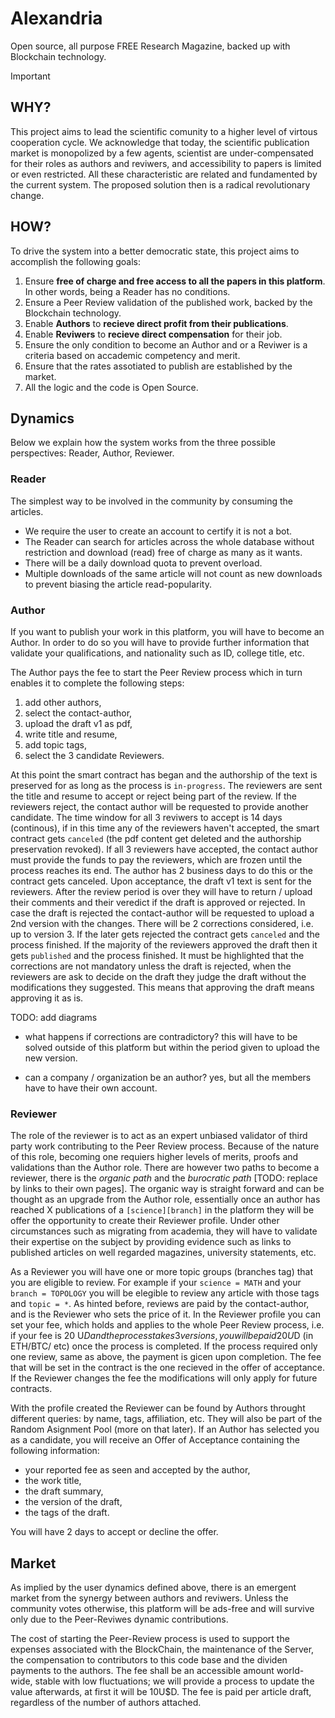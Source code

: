 # Alexandria

Open source, all purpose FREE Research Magazine, backed up with Blockchain technology.

>[!IMPORTANT]
>## WHY?
>This project aims to lead the scientific comunity to a higher level of virtous cooperation cycle.
We acknowledge that today, the scientific publication market is monopolized by a few agents, scientist are under-compensated for their roles as authors and reviwers, and accessibility to papers is limited or even restricted. All these characteristic are related and fundamented by the current system. The proposed solution then is a radical revolutionary change.
>
>## HOW?
>To drive the system into a better democratic state, this project aims to accomplish the following goals:
>1. Ensure **free of charge and free access to all the papers in this platform**. In other words, being a Reader has no conditions.
>2. Ensure a Peer Review validation of the published work, backed by the Blockchain technology.
>3. Enable **Authors** to **recieve direct profit from their publications**.
>4. Enable **Reviwers** to **recieve direct compensation** for their job.
>5. Ensure the only condition to become an Author and or a Reviwer is a criteria based on accademic competency and merit.
>6. Ensure that the rates assotiated to publish are established by the market.
>7. All the logic and the code is Open Source.

## Dynamics

Below we explain how the system works from the three possible perspectives: Reader, Author, Reviewer.

### Reader

The simplest way to be involved in the community by consuming the articles. 
- We require the user to create an account to certify it is not a bot.
- The Reader can search for articles across the whole database without restriction and download (read) free of charge as many as it wants.
- There will be a daily download quota to prevent overload. 
- Multiple downloads of the same article will not count as new downloads to prevent biasing the article read-popularity.

### Author

If you want to publish your work in this platform, you will have to become an Author. In order to do so you will have to provide further information that validate your qualifications, and nationality such as ID, college title, etc.

The Author pays the fee to start the Peer Review process which in turn enables it to complete the following steps:
1. add other authors,
2. select the contact-author,
3. upload the draft v1 as pdf,
4. write title and resume,
5. add topic tags,
6. select the 3 candidate Reviewers.

At this point the smart contract has began and the authorship of the text is preserved for as long as the process is `in-progress`. The reviewers are sent the title and resume to accept or reject being part of the review. If the reviewers reject, the contact author will be requested to provide another candidate. The time window for all 3 reviwers to accept is 14 days (continous), if in this time any of the reviewers haven't accepted, the smart contract gets `canceled` (the pdf content get deleted and the authorship preservation revoked).
If all 3 reviewers have accepted, the contact author must provide the funds to pay the reviewers, which are frozen until the process reaches its end. The author has 2 business days to do this or the contract gets canceled.
Upon acceptance, the draft v1 text is sent for the reviewers. After the review period is over they will have to return / upload their comments and their veredict if the draft is approved or rejected. In case the draft is rejected the contact-author will be requested to upload a 2nd version with the changes. There will be 2 corrections considered, i.e. up to version 3. If the later gets rejected the contract gets `canceled` and the process finished. If the majority of the reviewers approved the draft then it gets `published` and the process finished. It must be highlighted that the corrections are not mandatory unless the draft is rejected, when the reviewers are ask to decide on the draft they judge the draft without the modifications they suggested. This means that approving the draft means approving it as is.

TODO: add diagrams

- what happens if corrections are contradictory? this will have to be solved outside of this platform but within the period given to upload the new version.

- can a company / organization be an author? yes, but all the members have to have their own account.

### Reviewer

The role of the reviewer is to act as an expert unbiased validator of third party work contributing to the Peer Review process.
Because of the nature of this role, becoming one requiers higher levels of merits, proofs and validations than the Author role.
There are however two paths to become a reviewer, there is the *organic path* and the *burocratic path* [TODO: replace by links to their own pages]. The organic way is straight forward and can be thought as an upgrade from the Author role, essentially once an author has reached X publications of a `[science][branch]` in the platform they will be offer the opportunity to create their Reviewer profile. Under other circumstances such as migrating from academia, they will have to validate their expertise on the subject by providing evidence such as links to published articles on well regarded magazines, university statements, etc.

As a Reviewer you will have one or more topic groups (branches tag) that you are eligible to review. For example if your `science = MATH` and your `branch = TOPOLOGY` you will be elegible to review any article with those tags and `topic = *`.
As hinted before, reviews are paid by the contact-author, and is the Reviewer who sets the price of it. In the Reviewer profile you can set your fee, which holds and applies to the whole Peer Review process, i.e. if your fee is 20 U$D and the process takes 3 versions, you will be paid 20 U$D (in ETH/BTC/ etc) once the process is completed. If the process required only one review, same as above, the payment is gicen upon completion. The fee that will be set in the contract is the one recieved in the offer of acceptance. If the Reviewer changes the fee the modifications will only apply for future contracts.

With the profile created the Reviewer can be found by Authors throught different queries: by name, tags, affiliation, etc. They will also be part of the Random Asignment Pool (more on that later).
If an Author has selected you as a candidate, you will receive an Offer of Acceptance containing the following information:
- your reported fee as seen and accepted by the author,
- the work title,
- the draft summary,
- the version of the draft,
- the tags of the draft.

You will have 2 days to accept or decline the offer.

## Market

As implied by the user dynamics defined above, there is an emergent market from the synergy between authors and reviwers.
Unless the community votes otherwise, this platform will be ads-free and will survive only due to the Peer-Reviwes dynamic contributions.

The cost of starting the Peer-Review process is used to support the expenses associated with the BlockChain, the maintenance of the Server, the compensation to contributors to this code base and the dividen payments to the authors.
The fee shall be an accessible amount world-wide, stable with low fluctuations; we will provide a process to update the value afterwards, at first it will be 10U$D.
The fee is paid per article draft, regardless of the number of authors attached.